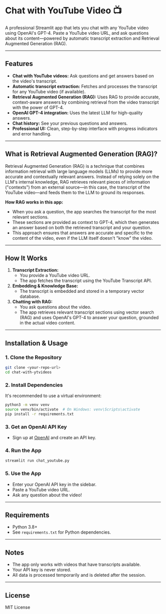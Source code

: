# Chat with YouTube Video 📺

A professional Streamlit app that lets you chat with any YouTube video using OpenAI's GPT-4. Paste a YouTube video URL, and ask questions about its content—powered by automatic transcript extraction and Retrieval Augmented Generation (RAG).

---

## Features
- **Chat with YouTube videos:** Ask questions and get answers based on the video's transcript.
- **Automatic transcript extraction:** Fetches and processes the transcript for any YouTube video (if available).
- **Retrieval Augmented Generation (RAG):** Uses RAG to provide accurate, context-aware answers by combining retrieval from the video transcript with the power of GPT-4.
- **OpenAI GPT-4 integration:** Uses the latest LLM for high-quality answers.
- **Chat history:** See your previous questions and answers.
- **Professional UI:** Clean, step-by-step interface with progress indicators and error handling.

---

## What is Retrieval Augmented Generation (RAG)?
Retrieval Augmented Generation (RAG) is a technique that combines information retrieval with large language models (LLMs) to provide more accurate and contextually relevant answers. Instead of relying solely on the LLM's internal knowledge, RAG retrieves relevant pieces of information ("contexts") from an external source—in this case, the transcript of the YouTube video—and feeds them to the LLM to ground its responses.

**How RAG works in this app:**
- When you ask a question, the app searches the transcript for the most relevant sections.
- These sections are provided as context to GPT-4, which then generates an answer based on both the retrieved transcript and your question.
- This approach ensures that answers are accurate and specific to the content of the video, even if the LLM itself doesn't "know" the video.

---

## How It Works
1. **Transcript Extraction:**
   - You provide a YouTube video URL.
   - The app fetches the transcript using the YouTube Transcript API.
2. **Embedding & Knowledge Base:**
   - The transcript is embedded and stored in a temporary vector database.
3. **Chatting with RAG:**
   - You ask questions about the video.
   - The app retrieves relevant transcript sections using vector search (RAG) and uses OpenAI's GPT-4 to answer your question, grounded in the actual video content.

---

## Installation & Usage

### 1. Clone the Repository
```bash
git clone <your-repo-url>
cd chat-with-ytvideos
```

### 2. Install Dependencies
It's recommended to use a virtual environment:
```bash
python3 -m venv venv
source venv/bin/activate  # On Windows: venv\Scripts\activate
pip install -r requirements.txt
```

### 3. Get an OpenAI API Key
- Sign up at [OpenAI](https://platform.openai.com/) and create an API key.

### 4. Run the App
```bash
streamlit run chat_youtube.py
```

### 5. Use the App
- Enter your OpenAI API key in the sidebar.
- Paste a YouTube video URL.
- Ask any question about the video!

---

## Requirements
- Python 3.8+
- See `requirements.txt` for Python dependencies.

---

## Notes
- The app only works with videos that have transcripts available.
- Your API key is never stored.
- All data is processed temporarily and is deleted after the session.

---

## License
MIT License 